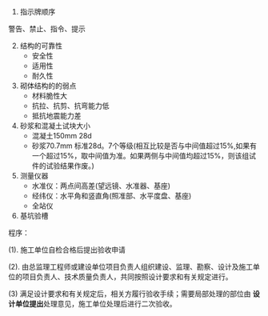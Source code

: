 1. 指示牌顺序

警告、禁止、指令、提示

2. 结构的可靠性
   - 安全性
   - 适用性
   - 耐久性
3. 砌体结构的的弱点
   - 材料脆性大
   - 抗拉、抗剪、抗弯能力低
   - 抵抗地震能力差
4. 砂浆和混凝土试块大小
   - 混凝土150mm 28d
   - 砂浆70.7mm 标准28d。7个等级(相互比较是否与中间值超过15%,如果有一个超过15%，取中间值为准。如果两侧与中间值均超过15%，则该组试件的试验结果作废。)
5. 测量仪器
   - 水准仪：两点间高差(望远镜、水准器、基座)
   - 经纬仪：水平角和竖直角(照准部、水平度盘、基座)
   - 全站仪
6. 基坑验槽

程序：

(1). 	施工单位自检合格后提出验收申请

(2). 	由总监理工程师或建设单位项目负责人组织建设、监理、勘察、设计及施工单位的项目负责人、技术质量负责人，共同按照设计要求和有关规定进行。

(3)	满足设计要求和有关规定后，相关方履行验收手续；需要局部处理的部位由 **设计单位提出**处理意见，施工单位处理后进行二次验收。

